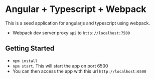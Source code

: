 # Angular + Typescript + Webpack 
This is a seed application for angularjs and typescript using webpack.
+ Webpack dev server proxy `api` to `http://localhost:7500`


## Getting Started
+ `npm install`
+ `npm start`. This will start the app on port 6500
+ You can then access the app with this url `http://localhost:6500`
